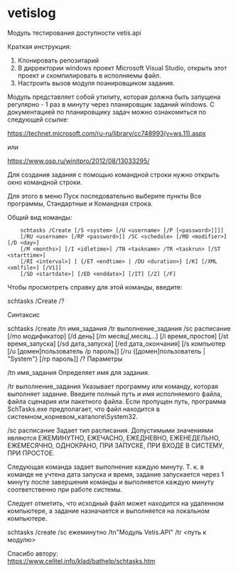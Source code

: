 # vetislog
Модуль  тестирования доступности  vetis.api 


Краткая инструкция: 

1. Клонировать репозитарий 
2. В дирректории windows проект Microsoft Visual Studio, открыть  этот проект и скомпилировать в исполняемы файл.
3. Настроить вызов модуля  поанировщиком задания.


Модуль представляет собой утилиту, которая должна быть запущена
регулярно  - 1 раз в минуту  через планировщик заданий windows.
С документацией по планировщику задач можно ознакомиться 
по следующей ссылке:

https://technet.microsoft.com/ru-ru/library/cc748993(v=ws.11).aspx

или 

https://www.osp.ru/winitpro/2012/08/13033295/


Для создания задания с помощью командной строки нужно открыть  окно 
командной строки. 

Для этого в меню Пуск последовательно 
выберите пункты Все программы, Стандартные и Командная строка.

Общий вид команды:

        schtasks /Create [/S <system> [/U <username> [/P [<password>]]]]
        [/RU <username> [/RP <password>]] /SC <schedule> [/MO <modifier>] [/D <day>]
        [/M <months>] [/I <idletime>] /TN <taskname> /TR <taskrun> [/ST <starttime>]
        [/RI <interval>] [ {/ET <endtime> | /DU <duration>} [/K] [/XML <xmlfile>] [/V1]]
        [/SD <startdate>] [/ED <enddate>] [/IT] [/Z] [/F]

Чтобы просмотреть справку для этой команды, введите:

schtasks /Create /?


 Синтаксис

schtasks /create /tn имя_задания /tr выполнение_задания /sc расписание [/mo модификатор] [/d день] [/m месяц[,месяц...] [/i время_простоя] [/st время_запуска] [/sd дата_запуска] [/ed дата_окончания] [/s компьютер [/u [домен\]пользователь  /p пароль]] [/ru {[домен\]пользователь | "System"} [/rp  пароль]] /?
Параметры

/tn имя_задания
    Определяет имя для задания. 

/tr выполнение_задания
    Указывает программу или команду, которая выполняет задание. Введите полный путь и имя исполняемого файла, файла сценария или пакетного файла. Если пропущен путь, программа SchTasks.exe предполагает, что файл находится в системном_корневом_каталоге\System32. 

/sc расписание
    Задает тип расписания. Допустимыми значениями являются ЕЖЕМИНУТНО, ЕЖЕЧАСНО, ЕЖЕДНЕВНО, ЕЖЕНЕДЕЛЬНО, ЕЖЕМЕСЯЧНО, ОДНОКРАНО, ПРИ ЗАПУСКЕ, ПРИ ВХОДЕ В СИСТЕМУ, ПРИ ПРОСТОЕ.


 Следующая команда задает выполнение   каждую  минуту. 
Т. к. в команде не учтена дата запуска и время, задание запускается через 1 минуту после завершения команды
 и выполняется каждую  минуту соответственно при работе системы. 

Следует отметить, что исходный файл может
 находится на удаленном компьютере, 
а задание назначается и выполняется на локальном компьютере.




schtasks /create /sc ежеминутно  /tn"Модуль Vetis.API"  /tr  <путь к модулю>

Спасибо автору:  
https://www.celitel.info/klad/bathelp/schtasks.htm

